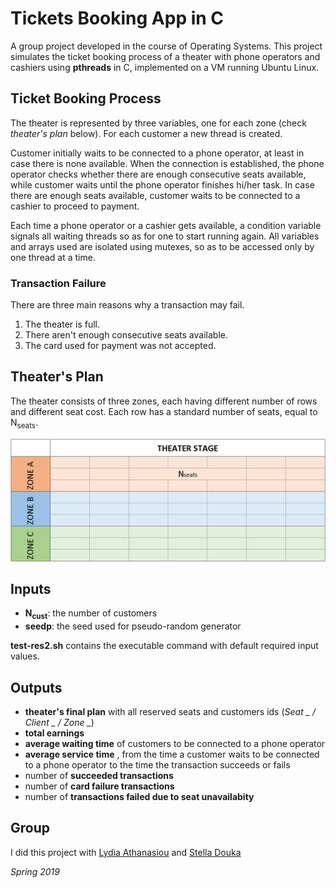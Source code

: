 # Tickets Booking App in C
A group project developed in the course of Operating Systems. This project simulates the ticket booking process of a theater with phone operators and cashiers using **pthreads**  in C, implemented on a VM running Ubuntu Linux. 

## Ticket Booking Process
The theater is represented by three variables, one for each zone (check *theater's plan* below). For each customer a new thread is created. 

Customer initially waits to be connected to a phone operator, at least in case there is none available. When the connection is established, the phone operator checks whether there are enough consecutive seats available, while customer waits until the phone operator finishes hi/her task. In case there are enough seats available, customer waits to be connected to a cashier to proceed to payment. 

Each time a phone operator or a cashier gets available, a condition variable signals all waiting threads so as for one to start running again. All variables and arrays used are isolated using mutexes, so as to be accessed only by one thread at a time. 

### Transaction Failure
There are three main reasons why a transaction may fail.
1. The theater is full.
2. There aren't enough consecutive seats available.
3. The card used for payment was not accepted.

## Theater's Plan
The theater consists of three zones, each having different number of rows and different seat cost. Each row has a standard number of seats, equal to N<sub>seats</sub>.

![Theater Plan](https://github.com/themelinaKz/UniWork/blob/master/Ticket%20Booking%20App%20in%20C/theater_plan.png?raw=True)

## Inputs
- **N<sub>cust</sub>**: the number of customers
- **seedp**: the seed used for pseudo-random generator

**test-res2.sh** contains the executable command with default required input values. 

## Outputs
- **theater's final plan** with all reserved seats and customers ids (*Seat _ / Client _ / Zone _*)
- **total earnings**
- **average waiting time** of customers to be connected to a phone operator
- **average service time** , from the time a customer waits to be connected to a phone operator to the time the transaction succeeds or fails
- number of **succeeded transactions**
- number of **card failure transactions**
- number of **transactions failed due to seat unavailabity**

## Group
I did this project with [Lydia Athanasiou](https://github.com/lydia-ath) and [Stella Douka](https://github.com/stelladk)

*Spring 2019*
